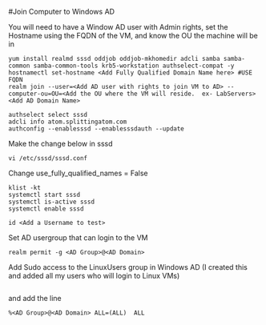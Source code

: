 #Join Computer to Windows AD

You will need to have a Window AD user with Admin rights, set the Hostname using the FQDN of the VM, and know the OU the machine will be in

```
yum install realmd sssd oddjob oddjob-mkhomedir adcli samba samba-common samba-common-tools krb5-workstation authselect-compat -y
hostnamectl set-hostname <Add Fully Qualified Domain Name here> #USE FQDN
realm join --user=<Add AD user with rights to join VM to AD> --computer-ou=OU=<Add the OU where the VM will reside.  ex- LabServers> <Add AD Domain Name>
```   


```
authselect select sssd
adcli info atom.splittingatom.com
authconfig --enablesssd --enablesssdauth --update
```
Make the change below in sssd
```
vi /etc/sssd/sssd.conf
```
Change use_fully_qualified_names = False

```
klist -kt
systemctl start sssd
systemctl is-active sssd
systemctl enable sssd
```



```
id <Add a Username to test>
```

Set AD usergroup that can login to the VM
```
realm permit -g <AD Group>@<AD Domain>

```

Add Sudo access to the LinuxUsers group in Windows AD (I created this and added all my users who will login to Linux VMs)
``` visudo
```
and add the line
```
%<AD Group>@<AD Domain> ALL=(ALL)  ALL
```